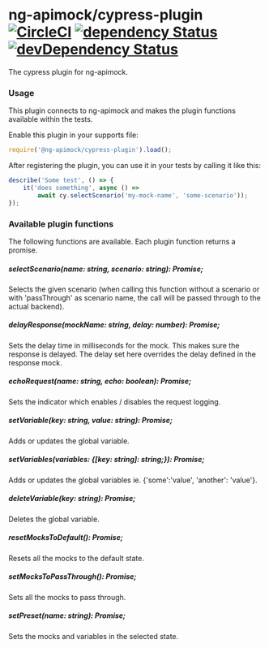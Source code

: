 # ng-apimock/cypress-plugin [![CircleCI](https://circleci.com/gh/ng-apimock/cypress-plugin.svg?style=svg)](https://circleci.com/gh/ng-apimock/cypress-plugin)  [![dependency Status](https://img.shields.io/david/ng-apimock/cypress-plugin.svg)](https://david-dm.org/ng-apimock/cypress-plugin) [![devDependency Status](https://img.shields.io/david/dev/ng-apimock/cypress-plugin.svg)](https://david-dm.org/ng-apimock/cypress-plugin#info=devDependencies)
The cypress plugin for ng-apimock. 

### Usage
This plugin connects to ng-apimock and makes the plugin functions available within the tests.

Enable this plugin in your supports file:

```js
require('@ng-apimock/cypress-plugin').load();
```

After registering the plugin, you can use it in your tests by calling it like this:

```js
describe('Some test', () => {
    it('does something', async () => 
        await cy.selectScenario('my-mock-name', 'some-scenario'));
});
```

### Available plugin functions
The following functions are available. Each plugin function returns a promise.

##### selectScenario(name: string, scenario: string): Promise<any>;
Selects the given scenario (when calling this function without a scenario or with 'passThrough' as scenario name, the call will be passed through to the actual backend).

##### delayResponse(mockName: string, delay: number): Promise<any>;
Sets the delay time in milliseconds for the mock. This makes sure the response is delayed. The delay set here overrides the delay defined in the response mock.

##### echoRequest(name: string, echo: boolean): Promise<any>; 
Sets the indicator which enables / disables the request logging.

##### setVariable(key: string, value: string): Promise<any>;
Adds or updates the global variable.
    
##### setVariables(variables: {[key: string]: string;}): Promise<any>;
Adds or updates the global variables  ie. {'some':'value', 'another': 'value'}.
    
##### deleteVariable(key: string): Promise<any>;
Deletes the global variable.

##### resetMocksToDefault(): Promise<any>;
Resets all the mocks to the default state.

##### setMocksToPassThrough(): Promise<any>;
Sets all the mocks to pass through.

##### setPreset(name: string): Promise<any>;
Sets the mocks and variables in the selected state.